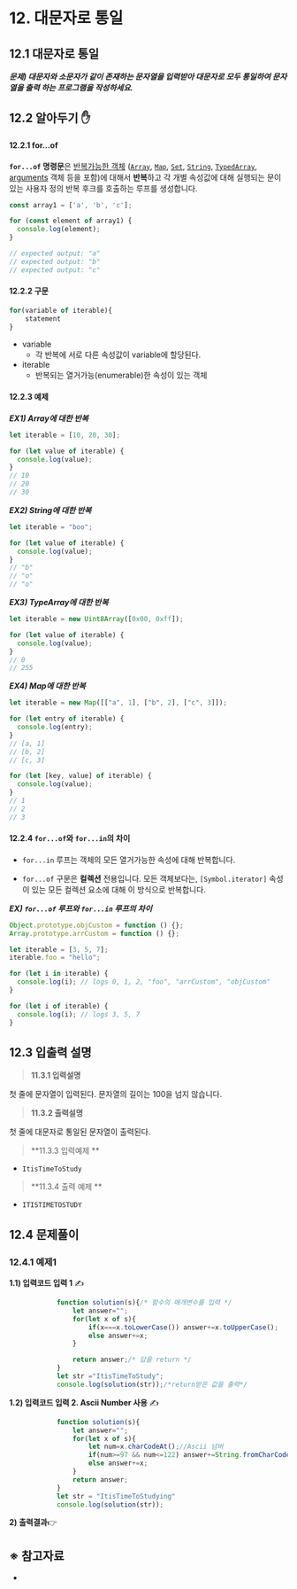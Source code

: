 # 12. 대문자로 통일

## 12.1 대문자로 통일

***문제) 대문자와 소문자가 같이 존재하는 문자열을 입력받아 대문자로 모두 통일하여 문자열을 출력 하는 프로그램을 작성하세요.***





## 12.2 알아두기 ✋ 

#### 12.2.1 for...of

**`for...of` 명령문**은 [반복가능한 객체](https://developer.mozilla.org/ko/docs/Web/JavaScript/Reference/Iteration_protocols#iterable) ([`Array`](https://developer.mozilla.org/ko/docs/Web/JavaScript/Reference/Global_Objects/Array), [`Map`](https://developer.mozilla.org/ko/docs/orphaned/Web/JavaScript/Reference/Global_Objects/Map), [`Set`](https://developer.mozilla.org/ko/docs/Web/JavaScript/Reference/Global_Objects/Set), [`String`](https://developer.mozilla.org/ko/docs/Web/JavaScript/Reference/Global_Objects/String), [`TypedArray`](https://developer.mozilla.org/ko/docs/Web/JavaScript/Reference/Global_Objects/TypedArray), [arguments](https://developer.mozilla.org/ko/docs/Web/JavaScript/Reference/Functions/arguments) 객체 등을 포함)에 대해서 **반복**하고 각 개별 속성값에 대해 실행되는 문이 있는 사용자 정의 반복 후크를 호출하는 루프를 생성합니다.

```javascript
const array1 = ['a', 'b', 'c'];

for (const element of array1) {
  console.log(element);
}

// expected output: "a"
// expected output: "b"
// expected output: "c"

```



#### 12.2.2 구문

```javascript
for(variable of iterable){
    statement
}
```

- variable
  - 각 반복에 서로 다른 속성값이 variable에 할당된다.
- iterable
  - 반복되는 열거가능(enumerable)한 속성이 있는 객체



#### 12.2.3 예제

***EX1) Array에 대한 반복***

```javascript
let iterable = [10, 20, 30];

for (let value of iterable) {
  console.log(value);
}
// 10
// 20
// 30
```



***EX2) String에 대한 반복***

```javascript
let iterable = "boo";

for (let value of iterable) {
  console.log(value);
}
// "b"
// "o"
// "o"
```



***EX3) TypeArray에 대한 반복***

```javascript
let iterable = new Uint8Array([0x00, 0xff]);

for (let value of iterable) {
  console.log(value);
}
// 0
// 255
```



***EX4) Map에 대한 반복***

```javascript
let iterable = new Map([["a", 1], ["b", 2], ["c", 3]]);

for (let entry of iterable) {
  console.log(entry);
}
// [a, 1]
// [b, 2]
// [c, 3]

for (let [key, value] of iterable) {
  console.log(value);
}
// 1
// 2
// 3
```





#### 12.2.4 `for...of`와 `for...in`의 차이

- `for...in` 루프는 객체의 모든 열거가능한 속성에 대해 반복합니다.

- `for...of` 구문은 **컬렉션** 전용입니다. 모든 객체보다는, `[Symbol.iterator]` 속성이 있는 모든 컬렉션 요소에 대해 이 방식으로 반복합니다.

***EX) `for...of` 루프와 `for...in` 루프의 차이***

```javascript
Object.prototype.objCustom = function () {};
Array.prototype.arrCustom = function () {};

let iterable = [3, 5, 7];
iterable.foo = "hello";

for (let i in iterable) {
  console.log(i); // logs 0, 1, 2, "foo", "arrCustom", "objCustom"
}

for (let i of iterable) {
  console.log(i); // logs 3, 5, 7
}
```



## 12.3 입출력 설명



> **11.3.1 입력설명**

첫 줄에 문자열이 입력된다. 문자열의 길이는 100을 넘지 않습니다.



> **11.3.2 출력설명**

첫 줄에 대문자로 통일된 문자열이 출력된다.



> **11.3.3 입력예제 **

- `ItisTimeToStudy `



> **11.3.4 출력 예제 ** 

- `ITISTIMETOSTUDY`

  





## 12.4 문제풀이

### 12.4.1 예제1

**1.1) 입력코드 입력 1** ✍

```javascript
            function solution(s){/* 함수의 매개변수를 입력 */
                let answer="";
                for(let x of s){
                    if(x===x.toLowerCase()) answer+=x.toUpperCase();
                    else answer+=x;
                }

                return answer;/* 답을 return */
            }
            let str ="ItisTimeToStudy";
            console.log(solution(str));/*return받은 값을 출력*/
```



**1.2) 입력코드 입력 2. Ascii Number 사용** ✍

```javascript
            function solution(s){
                let answer="";
                for(let x of s){
                    let num=x.charCodeAt();//Ascii 넘버
                    if(num>=97 && num<=122) answer+=String.fromCharCode(num-32); // 소문자를 대문자로 바꾸는 것
                    else answer+=x;
                }
                return answer;
            }
            let str = "ItisTimeToStudying"
            console.log(solution(str));   
```

**2) 출력결과**👉





## ※ 참고자료

- 